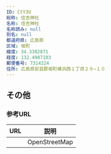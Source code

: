 ```yaml
---
ID: CtY3U
総称: 住吉神社
名称: 住吉神社
名称読み: null
別名: null
都道府県: 広島県
区域: 坂町
緯度: 34.3382871
経度: 132.4987103
郵便番号: 7314324
住所: 広島県安芸郡坂町横浜西１丁目２９−１０
---
```


## その他

### 参考URL

| URL | 説明          |
| --- | ------------- |
|     | OpenStreetMap |
